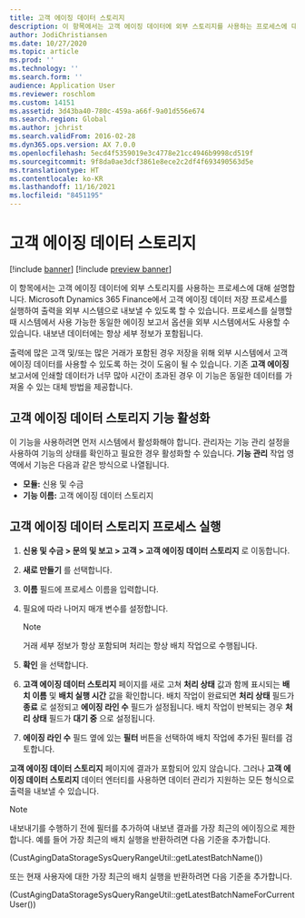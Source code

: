 ```yaml
---
title: 고객 에이징 데이터 스토리지
description: 이 항목에서는 고객 에이징 데이터에 외부 스토리지를 사용하는 프로세스에 대해 설명합니다. 고객 에이징 데이터 저장 프로세스를 실행하여 출력을 외부 시스템으로 내보낼 수 있도록 할 수 있습니다.
author: JodiChristiansen
ms.date: 10/27/2020
ms.topic: article
ms.prod: ''
ms.technology: ''
ms.search.form: ''
audience: Application User
ms.reviewer: roschlom
ms.custom: 14151
ms.assetid: 3d43ba40-780c-459a-a66f-9a01d556e674
ms.search.region: Global
ms.author: jchrist
ms.search.validFrom: 2016-02-28
ms.dyn365.ops.version: AX 7.0.0
ms.openlocfilehash: 5ecd4f5359019e3c4778e21cc4946b9998cd519f
ms.sourcegitcommit: 9f8da0ae3dcf3861e8ece2c2df4f693490563d5e
ms.translationtype: HT
ms.contentlocale: ko-KR
ms.lasthandoff: 11/16/2021
ms.locfileid: "8451195"
---
```

# <a name="customer-aging-data-storage"></a>고객 에이징 데이터 스토리지

[!include [banner](../includes/banner.md)]
[!include [preview banner](../includes/preview-banner.md)]

이 항목에서는 고객 에이징 데이터에 외부 스토리지를 사용하는 프로세스에 대해 설명합니다. Microsoft Dynamics 365 Finance에서 고객 에이징 데이터 저장 프로세스를 실행하여 출력을 외부 시스템으로 내보낼 수 있도록 할 수 있습니다. 프로세스를 실행할 때 시스템에서 사용 가능한 동일한 에이징 보고서 옵션을 외부 시스템에서도 사용할 수 있습니다. 내보낸 데이터에는 항상 세부 정보가 포함됩니다.

출력에 많은 고객 및/또는 많은 거래가 포함된 경우 저장을 위해 외부 시스템에서 고객 에이징 데이터를 사용할 수 있도록 하는 것이 도움이 될 수 있습니다. 기존 **고객 에이징** 보고서에 인쇄할 데이터가 너무 많아 시간이 초과된 경우 이 기능은 동일한 데이터를 가져올 수 있는 대체 방법을 제공합니다.

## <a name="enable-the-customer-aging-data-storage-feature"></a>고객 에이징 데이터 스토리지 기능 활성화

이 기능을 사용하려면 먼저 시스템에서 활성화해야 합니다. 관리자는 기능 관리 설정을 사용하여 기능의 상태를 확인하고 필요한 경우 활성화할 수 있습니다. **기능 관리** 작업 영역에서 기능은 다음과 같은 방식으로 나열됩니다.

- **모듈:** 신용 및 수금
- **기능 이름:** 고객 에이징 데이터 스토리지

## <a name="run-the-customer-aging-data-storage-process"></a>고객 에이징 데이터 스토리지 프로세스 실행

1. **신용 및 수금 \> 문의 및 보고 \> 고객 \> 고객 에이징 데이터 스토리지** 로 이동합니다.
2. **새로 만들기** 를 선택합니다.
3. **이름** 필드에 프로세스 이름을 입력합니다.
4. 필요에 따라 나머지 매개 변수를 설정합니다.

    > [!NOTE]
    > 거래 세부 정보가 항상 포함되며 처리는 항상 배치 작업으로 수행됩니다.

5. **확인** 을 선택합니다.
6. **고객 에이징 데이터 스토리지** 페이지를 새로 고쳐 **처리 상태** 값과 함께 표시되는 **배치 이름** 및 **배치 실행 시간** 값을 확인합니다. 배치 작업이 완료되면 **처리 상태** 필드가 **종료** 로 설정되고 **에이징 라인 수** 필드가 설정됩니다. 배치 작업이 반복되는 경우 **처리 상태** 필드가 **대기 중** 으로 설정됩니다.
7. **에이징 라인 수** 필드 옆에 있는 **필터** 버튼을 선택하여 배치 작업에 추가된 필터를 검토합니다.

**고객 에이징 데이터 스토리지** 페이지에 결과가 포함되어 있지 않습니다. 그러나 **고객 에이징 데이터 스토리지** 데이터 엔터티를 사용하면 데이터 관리가 지원하는 모든 형식으로 출력을 내보낼 수 있습니다.

> [!NOTE]
> 내보내기를 수행하기 전에 필터를 추가하여 내보낸 결과를 가장 최근의 에이징으로 제한합니다. 예를 들어 가장 최근의 배치 실행을 반환하려면 다음 기준을 추가합니다.
>
> (CustAgingDataStorageSysQueryRangeUtil::getLatestBatchName())
>
> 또는 현재 사용자에 대한 가장 최근의 배치 실행을 반환하려면 다음 기준을 추가합니다.
>
> (CustAgingDataStorageSysQueryRangeUtil::getLatestBatchNameForCurrentUser())
